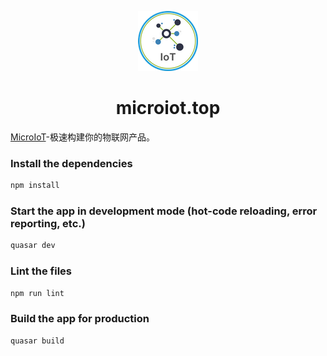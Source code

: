 <p align="center"><img src="https://github.com/MicroIoT/website/blob/master/src/statics/icons/favicon-96x96.png" alt="Logo"></p>
<h1 align="center">microiot.top</h1>

[MicroIoT](https://www.microiot.top)-极速构建你的物联网产品。

### Install the dependencies
```bash
npm install
```

### Start the app in development mode (hot-code reloading, error reporting, etc.)

```bash
quasar dev
```

### Lint the files
```bash
npm run lint
```

### Build the app for production
```bash
quasar build
```

